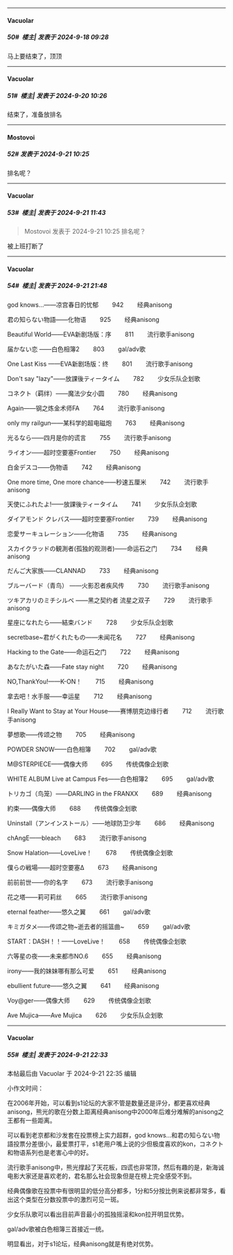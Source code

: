 ﻿
*****

####  Vacuolar  
##### 50#         楼主| 发表于 2024-9-18 09:28

马上要结束了，顶顶


*****

####  Vacuolar  
##### 51#         楼主| 发表于 2024-9-20 10:26

结束了，准备放排名


*****

####  Mostovoi  
##### 52#       发表于 2024-9-21 10:25

排名呢？


*****

####  Vacuolar  
##### 53#         楼主| 发表于 2024-9-21 11:43

<blockquote>Mostovoi 发表于 2024-9-21 10:25
排名呢？</blockquote>
被上班打断了


*****

####  Vacuolar  
##### 54#         楼主| 发表于 2024-9-21 21:48

god knows…——凉宫春日的忧郁        942        经典anisong

君の知らない物語——化物语        925        经典anisong

Beautiful World——EVA新剧场版：序        811        流行歌手anisong

届かない恋 ——白色相簿2        803        gal/adv歌

One Last Kiss ——EVA新剧场版：终        801        流行歌手anisong

Don't say "lazy"——放課後ティータイム        782        少女乐队企划歌

コネクト（羁绊）——魔法少女小圆        780        经典anisong

Again——钢之炼金术师FA        764        流行歌手anisong

only my railgun——某科学的超电磁炮        763        经典anisong

光るなら——四月是你的谎言        755        流行歌手anisong

ライオン——超时空要塞Frontier        750        经典anisong

白金デスコ——伪物语        742        经典anisong

One more time, One more chance——秒速五厘米        742        流行歌手anisong

天使にふれたよ!——放課後ティータイム        741        少女乐队企划歌

ダイアモンド クレバス——超时空要塞Frontier        739        经典anisong

恋愛サーキュレーション——化物语        735        经典anisong

スカイクラッドの観測者(孤独的观测者)——命运石之门        734        经典anisong

だんご大家族——CLANNAD        733        经典anisong

ブルーバード（青鸟） ——火影忍者疾风传        730        流行歌手anisong

ツキアカリのミチシルベ ——黑之契约者 流星之双子        729        流行歌手anisong

星座になれたら——結束バンド        728        少女乐队企划歌

secretbase~君がくれたもの——未闻花名        727        经典anisong

Hacking to the Gate——命运石之门        722        经典anisong

あなたがいた森——Fate stay night        720        经典anisong

NO,ThankYou!——K-ON！        715        经典anisong

拿去吧！水手服——幸运星        712        经典anisong

I Really Want to Stay at Your House——赛博朋克边缘行者        712        流行歌手anisong

夢想歌——传颂之物        705        经典anisong

POWDER SNOW——白色相簿        702        gal/adv歌

M@STERPIECE——偶像大师        695        传统偶像企划歌

WHITE ALBUM Live at Campus Fes——白色相簿2        695        gal/adv歌

トリカゴ（鸟笼）——DARLING in the FRANXX        689        经典anisong

約束——偶像大师        688        传统偶像企划歌

Uninstall（アンインストール）——地球防卫少年        686        经典anisong

chAngE——bleach        683        流行歌手anisong

Snow Halation——LoveLive！        678        传统偶像企划歌

僕らの戦場——超时空要塞Δ        673        经典anisong

前前前世——你的名字        673        流行歌手anisong

花之塔——莉可莉丝        665        流行歌手anisong

eternal feather——悠久之翼        661        gal/adv歌

キミガタメ——传颂之物~逝去者的摇篮曲~        659        gal/adv歌

START：DASH！！——LoveLive！        658        传统偶像企划歌

六等星の夜——未来都市NO.6        655        经典anisong

irony——我的妹妹哪有那么可爱        651        经典anisong

ebullient future——悠久之翼        641        经典anisong

Voy@ger——偶像大师        629        传统偶像企划歌

Ave Mujica——Ave Mujica        626        少女乐队企划歌


*****

####  Vacuolar  
##### 55#         楼主| 发表于 2024-9-21 22:33

 本帖最后由 Vacuolar 于 2024-9-21 22:35 编辑 

小作文时间：

在2006年开始，可以看到s1论坛的大家不管是数量还是评分，都更喜欢经典anisong，熊光的歌在分数上距离经典anisong中2000年后难分难解的anisong之王都有一些距离。

可以看到老京都和沙发套在投票榜上实力超群，god knows…和君の知らない物語投票分差很小，最爱票打平，s1老用户嘴上说的少但极度喜欢的kon，コネクト和物语系列也是老害心中的好。

流行歌手anisong中，熊光撑起了天花板，四谎也非常顶，然后有趣的是，新海诚电影大家还是喜欢老的，君名那么社会现象但是在榜上完全感受不到。

经典偶像歌在投票中有很明显的低分高分都多，1分和5分按比例来说都非常多，看出这个类型在分数投票中的激烈可见一斑。

少女乐队歌可以看出目前声音最小的孤独摇滚和kon拉开明显优势。

gal/adv歌被白色相簿三首接近一统。

明显看出，对于s1论坛，经典anisong就是有绝对优势。

